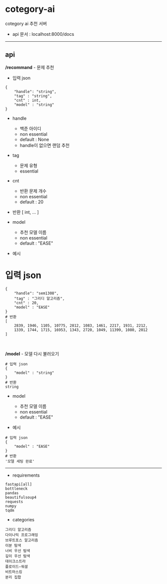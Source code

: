 # cotegory-ai
cotegory ai 추천 서버

+ api 문서 : localhost:8000/docs
---
## api 

**/recommand** - 문제 추천
+ 입력 json
```
{
    "handle": "string",
    "tag" : "string",
    "cnt" : int, 
    "model" : "string"
}
```
  - handle
    + 백준 아이디
    + non essential
    + default : None
    + handle이 없으면 랜덤 추천

  - tag 
    + 문제 유형
    + essential
 
- cnt
  + 반환 문제 개수 
  + non essential
  + default : 20


+ 반환
[
  int, ...
]


- model
  + 추천 모델 이름
  + non essential
  + default : "EASE"

- 예시
# 입력 json
```
{
    "handle": "sem1308",
    "tag" : "그리디 알고리즘",
    "cnt" : 20, 
    "model" : "EASE"
}
# 반환
[
    2839, 1946, 1105, 10775, 2812, 1083, 1461, 2217, 1931, 2212,
    1339, 1744, 1715, 16953, 1343, 2720, 1049, 11399, 1080, 2012
]
```
<br/>

**/model** - 모델 다시 불러오기
```
# 입력 json
{
    "model" : "string"
}
# 반환
string
```
- model
  + 추천 모델 이름
  + non essential
  + default : "EASE"

- 예시
```
# 입력 json
{
    "model" : "EASE"
}
# 반환
'모델 세팅 완료'
```

---
+ requirements
```
fastapi[all]
bottleneck
pandas
beautifulsoup4
requests
numpy
tqdm
```

+ categories
```
그리디 알고리즘
다이나믹 프로그래밍
브루트포스 알고리즘
이분 탐색
너비 우선 탐색
깊이 우선 탐색
데이크스트라
플로이드–워셜
비트마스킹
분리 집합
```
